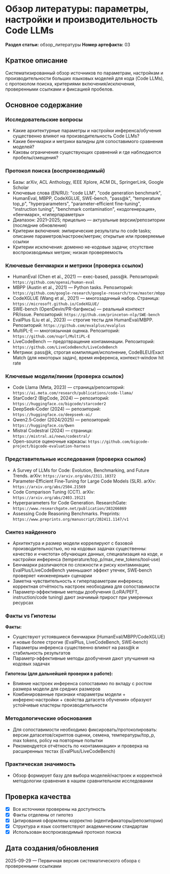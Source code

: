 # Обзор литературы: параметры, настройки и производительность Code LLMs

**Раздел статьи:** обзор_литературы
**Номер артефакта:** 03

## Краткое описание
Систематизированный обзор источников по параметрам, настройкам и производительности больших языковых моделей для кода (Code LLMs), с протоколом поиска, критериями включения/исключения, проверенными ссылками и фиксацией пробелов.

## Основное содержание

### Исследовательские вопросы
- Какие архитектурные параметры и настройки инференса/обучения существенно влияют на производительность Code LLMs?
- Какие бенчмарки и метрики валидны для сопоставимого сравнения моделей?
- Каковы ограничения существующих сравнений и где наблюдаются пробелы/смещения?

### Протокол поиска (воспроизводимый)
- Базы: arXiv, ACL Anthology, IEEE Xplore, ACM DL, SpringerLink, Google Scholar
- Ключевые слова (EN/RU): "code LLM", "code generation benchmark", HumanEval, MBPP, CodeXGLUE, SWE-bench, "pass@k", "temperature top_p", "hyperparameters", "parameter-efficient fine-tuning", "instruction tuning", "benchmark contamination", «кодогенерация», «бенчмарк», «гиперпараметры»
- Диапазон: 2021–2025; прицельно — актуальные версии/репозитории (последние обновления)
- Критерии включения: эмпирические результаты по code tasks; описание параметров/настроек/метрик; открытые или проверяемые ссылки
- Критерии исключения: доменно не-кодовые задачи; отсутствие воспроизводимых метрик; низкая проверяемость

### Ключевые бенчмарки и метрики (проверка ссылок)
- HumanEval (Chen et al., 2021) — exec-based, pass@k. Репозиторий: `https://github.com/openai/human-eval`
- MBPP (Austin et al., 2021) — Python tasks. Репозиторий: `https://github.com/google-research/google-research/tree/master/mbpp`
- CodeXGLUE (Wang et al., 2021) — многозадачный набор. Страница: `https://microsoft.github.io/CodeXGLUE/`
- SWE-bench (OpenDevin/PR-багфиксы) — реальный контекст PR/issue. Репозиторий: `https://github.com/princeton-nlp/SWE-bench`
- EvalPlus (Liu et al., 2023) — строгие тесты для HumanEval/MBPP. Репозиторий: `https://github.com/evalplus/evalplus`
- MultiPL-E — многоязычная оценка. Репозиторий: `https://github.com/nuprl/MultiPL-E`
- LiveCodeBench — предотвращение контаминации. Репозиторий: `https://github.com/LiveCodeBench/LiveCodeBench`
- Метрики: pass@k, строгая компиляция/исполнение, CodeBLEU/Exact Match (для некоторых задач), время инференса, контекст‑window hit rate

### Ключевые модели/линии (проверка ссылок)
- Code Llama (Meta, 2023) — страница/репозиторий: `https://ai.meta.com/research/publications/code-llama/`
- StarCoder2 (BigCode, 2024) — репозиторий: `https://huggingface.co/bigcode/starcoder2`
- DeepSeek‑Coder (2024) — репозиторий: `https://huggingface.co/deepseek-ai/`
- Qwen2.5‑Coder (2024/2025) — репозиторий: `https://huggingface.co/Qwen`
- Mistral Codestral (2024) — страница: `https://mistral.ai/news/codestral/`
- Open-source оценочные каркасы: `https://github.com/bigcode-project/bigcode-evaluation-harness`

### Представительные исследования (проверка ссылок)
- A Survey of LLMs for Code: Evolution, Benchmarking, and Future Trends. arXiv: `https://arxiv.org/abs/2311.10372`
- Parameter‑Efficient Fine‑Tuning for Large Code Models (SLR). arXiv: `https://arxiv.org/abs/2504.21569`
- Code Comparison Tuning (CCT). arXiv: `https://arxiv.org/abs/2403.19121`
- Hyperparameters for Code Generation. ResearchGate: `https://www.researchgate.net/publication/383266869`
- Assessing Code Reasoning Benchmarks. Preprints: `https://www.preprints.org/manuscript/202411.1147/v1`

### Синтез найденного
- Архитектура и размер модели коррелируют с базовой производительностью, но на кодовых задачах существенны: качество и «чистота» обучающих данных, специализация на коде, и настройки инференса (temperature/top_p/max_new_tokens/tool‑use)
- Бенчмарки различаются по сложности и риску контаминации; EvalPlus/LiveCodeBench уменьшают эффект утечек, SWE‑bench проверяет «инженерные» сценарии
- Заметна чувствительность к гиперпараметрам инференса; корректная отчётность настроек необходима для сопоставимости
- Параметр‑эффективные методы дообучения (LoRA/PEFT, instruction/code tuning) дают значимый прирост при умеренных ресурсах

### Факты vs Гипотезы
**Факты:**
- Существуют устоявшиеся бенчмарки (HumanEval/MBPP/CodeXGLUE) и новые более строгие (EvalPlus, LiveCodeBench, SWE‑bench)
- Параметры инференса существенно влияют на pass@k и стабильность результатов
- Параметр‑эффективные методы дообучения дают улучшения на кодовых задачах

**Гипотезы (для дальнейшей проверки в работе):**
- Влияние настроек инференса сопоставимо по вкладу с ростом размера модели для средних размеров
- Комбинированные признаки «параметры модели + инференс‑настройки + свойства датасета обучения» образуют устойчивые кластеры производительности

### Методологические обоснования
- Для сопоставимости необходимо фиксировать/протоколировать: версии датасетов/скриптов оценки, семена, температуры/top_p, max tokens, policy на повторные попытки
- Рекомендуется отчётность по «контаминации» и проверка на расширенных тестах (EvalPlus/LiveCodeBench)

### Практическая значимость
- Обзор формирует базу для выбора моделей/настроек и корректной методологии сравнения в нашем сравнительном исследовании

## Проверка качества
- [x] Все источники проверены на доступность
- [x] Факты отделены от гипотез
- [x] Цитирования оформлены корректно (идентификаторы/репозитории)
- [x] Структура и язык соответствуют академическим стандартам
- [x] Использован воспроизводимый протокол поиска

## Дата создания/обновления
2025-09-29 — Первичная версия систематического обзора с проверенными ссылками


